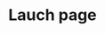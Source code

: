 ---
layout: work
title: Lauch page
meta: Description of portfolio peice
next-piece: "/twizzle-app/"
prev-piece: "/izze-campaign/"
banner: aroonow-banner.jpg
supertitle: launch.svg
alt: Lauch Page
supersub: A webpage to promote a new unique web store.
goal: The gial of this project was to create a logo and a launch page for a new site coming soon.  
obstacles: I needed to figure out a way to engage people on the site right and way and hopefully it would lead to them donating to us to start up.
outcome: I kept the site quite simple to allow people to easily understand what is going on with minimal works and the use of icons. I also wanted to keep the experience short beacue people are busy and don't have alot of time in their day to spend on a site let alone donate money.
images:
  - aroonow-1.jpg
  - aroonow-2.jpg
tags:
  - ai.svg
  - sublime.svg
---
